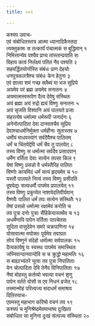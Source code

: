 ```yaml
---
title: ००९

---
```

कश्यप उवाच-  
एवं संबोधितस्तत्र आत्मा ध्यानादिकैस्तदा  
त्यक्तुकामः स तत्कार्यं पंचात्मकं स बुद्धिमान् १  
निमित्तान्येव पश्यैव प्राप्य तांस्तान्प्रयाति सः  
विहाय कायं निर्लक्ष्यं पतितं नैव पश्यति २  
सहवर्द्धितयोर्नास्ति संबंधः प्राण देहयोः  
धनपुत्रकलत्रैश्च संबंधः केन हेतुना ३  
एवं ज्ञात्वा शमं गच्छ क्लैब्यं मा भज सुप्रिये  
अयमेव परं ब्रह्म अयमेव सनातनः ४  
अयमात्मस्वरूपेण दैत्य देवेषु संस्थितः  
अयं ब्रह्मा अयं रुद्रो ह्ययं विष्णुः सनातनः ५  
अयं सृजति विश्वानि अयं पालयते प्रजाः  
संहरत्येष धर्मात्मा धर्मरूपी जनार्दनः ६  
अनेनोत्पादिता देवा दानवाश्चैव सुप्रिय  
देवाश्चाधर्मनिर्मुक्ता धर्महीनाः सुतास्तव ७  
धर्मोयं माधवस्यांगं सर्वदैवैश्च पालितम्  
धर्मं च चिंतयेद्देवि धर्मं चैव तु पालयेत् ८  
तस्य विष्णुः स धर्मात्मा सर्वदैव प्रसादवान्  
धर्मेण वर्तिता देवाः सत्येन तपसा किल ९  
येषां विष्णुः प्रसन्नो वै धर्मस्तैरिह पालितः  
विष्णोः कायमिदं धर्मं सत्यं हृदयमेव च १०  
यस्तौ पालयते नित्यं तस्य विष्णुः प्रसीदति  
दूषयेद्यः सत्यधर्मौ पापमेव प्रपालयेत् ११  
तस्य विष्णुः प्रकुप्येत नाशयेदतिवीर्यवान्  
वैष्णवैः पालितं धर्मं तपः सत्येन संस्थितैः १२  
तेषां प्रसन्नो धर्मात्मा रक्षामेवं करोति च  
तव पुत्रा दनोः पुत्राः सैंहिकेयास्तथैव च १३  
अधर्मेणापि पापेन वर्तिताः पापचेतसः  
सूदिता वासुदेवेन समरे चक्रपाणिना १४  
योसावात्मा मयोक्तः पूर्वमेव तवाग्रतः  
सोयं विष्णुर्न संदेहो धर्मात्मा सर्वपालकः १५  
दैत्यकायेषु यः स्वस्थः पापमेव समास्थितः  
जघ्निवान्दानवान्देवि स च क्रुद्धो महामतिः १६  
स बाह्याभ्यंतरे भूत्वा तव पुत्रा निपातिताः  
येन चोत्पादिता देवि तेनैव विनिपातिताः १७  
नैषां मोहस्तु कर्तव्यो भवत्या वचनं शृणु  
पापेन वर्तते योसौ स एव निधनं व्रजेत् १८  
तस्मान्मोहं परित्यज्य सदाधर्मं समाश्रय  
दितिरुवाच-  
एवमस्तु महाभाग करिष्ये वचनं तव १९  
कश्यपं च मुनिश्रेष्ठमेवमाभाष्य दुःखिता  
संबोधिता सा मुनिना दुःखं संत्यज्य संस्थिता २०